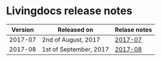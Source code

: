 # Livingdocs release notes

Version | Released on | Relase notes
--- | --- | ---
2017-07 | 2nd of August, 2017 | [2017-07](2017-07.md)
2017-08 | 1st of September, 2017 | [2017-08](2017-08.md)
